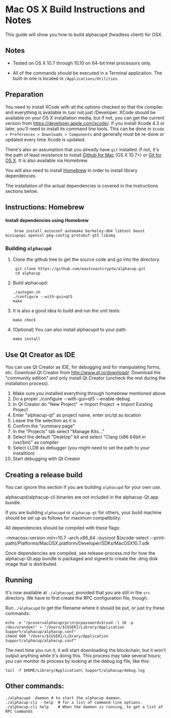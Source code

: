 Mac OS X Build Instructions and Notes
====================================
This guide will show you how to build alphacupd (headless client) for OSX.

Notes
-----

* Tested on OS X 10.7 through 10.10 on 64-bit Intel processors only.

* All of the commands should be executed in a Terminal application. The
built-in one is located in `/Applications/Utilities`.

Preparation
-----------

You need to install XCode with all the options checked so that the compiler
and everything is available in /usr not just /Developer. XCode should be
available on your OS X installation media, but if not, you can get the
current version from https://developer.apple.com/xcode/. If you install
Xcode 4.3 or later, you'll need to install its command line tools. This can
be done in `Xcode > Preferences > Downloads > Components` and generally must
be re-done or updated every time Xcode is updated.

There's also an assumption that you already have `git` installed. If
not, it's the path of least resistance to install [Github for Mac](https://mac.github.com/)
(OS X 10.7+) or
[Git for OS X](https://code.google.com/p/git-osx-installer/). It is also
available via Homebrew.

You will also need to install [Homebrew](http://brew.sh) in order to install library
dependencies.

The installation of the actual dependencies is covered in the Instructions
sections below.

Instructions: Homebrew
----------------------

#### Install dependencies using Homebrew

        brew install autoconf automake berkeley-db4 libtool boost miniupnpc openssl pkg-config protobuf qt5 libzmq

### Building `alphacupd`

1. Clone the github tree to get the source code and go into the directory.

        git clone https://github.com/eastcoastcrypto/alphacup.git
        cd alphacup

2.  Build alphacupd:

        ./autogen.sh
        ./configure --with-gui=qt5
        make

3.  It is also a good idea to build and run the unit tests:

        make check

4.  (Optional) You can also install alphacupd to your path:

        make install

Use Qt Creator as IDE
------------------------
You can use Qt Creator as IDE, for debugging and for manipulating forms, etc.
Download Qt Creator from http://www.qt.io/download/. Download the "community edition" and only install Qt Creator (uncheck the rest during the installation process).

1. Make sure you installed everything through homebrew mentioned above
2. Do a proper ./configure --with-gui=qt5 --enable-debug
3. In Qt Creator do "New Project" -> Import Project -> Import Existing Project
4. Enter "alphacup-qt" as project name, enter src/qt as location
5. Leave the file selection as it is
6. Confirm the "summary page"
7. In the "Projects" tab select "Manage Kits..."
8. Select the default "Desktop" kit and select "Clang (x86 64bit in /usr/bin)" as compiler
9. Select LLDB as debugger (you might need to set the path to your installtion)
10. Start debugging with Qt Creator

Creating a release build
------------------------
You can ignore this section if you are building `alphacupd` for your own use.

alphacupd/alphacup-cli binaries are not included in the alphacup-Qt.app bundle.

If you are building `alphacupd` or `alphacup-qt` for others, your build machine should be set up
as follows for maximum compatibility:

All dependencies should be compiled with these flags:

 -mmacosx-version-min=10.7
 -arch x86_64
 -isysroot $(xcode-select --print-path)/Platforms/MacOSX.platform/Developer/SDKs/MacOSX10.7.sdk

Once dependencies are compiled, see release-process.md for how the alphacup-Qt.app
bundle is packaged and signed to create the .dmg disk image that is distributed.

Running
-------

It's now available at `./alphacupd`, provided that you are still in the `src`
directory. We have to first create the RPC configuration file, though.

Run `./alphacupd` to get the filename where it should be put, or just try these
commands:

    echo -e "rpcuser=alphacuprpc\nrpcpassword=$(xxd -l 16 -p /dev/urandom)" > "/Users/${USER}/Library/Application Support/alphacup/alphacup.conf"
    chmod 600 "/Users/${USER}/Library/Application Support/alphacup/alphacup.conf"

The next time you run it, it will start downloading the blockchain, but it won't
output anything while it's doing this. This process may take several hours;
you can monitor its process by looking at the debug.log file, like this:

    tail -f $HOME/Library/Application\ Support/alphacup/debug.log

Other commands:
-------

    ./alphacupd -daemon # to start the alphacup daemon.
    ./alphacup-cli --help  # for a list of command-line options.
    ./alphacup-cli help    # When the daemon is running, to get a list of RPC commands
